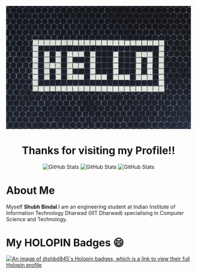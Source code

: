 <!-- ### Hi there 👋 -->
<div align="center">
<picture>
  <source media="(prefers-color-scheme: dark)" srcset="https://github.com/shbd845/shbd845/blob/main/nikolai-chernichenko-LSuIc8Riv9I-unsplash.jpg" height="50%" width="50%">
  <source media="(prefers-color-scheme: light)" srcset="https://github.com/shbd845/shbd845/blob/main/tim-mossholder-z8y36JocqkU-unsplash.jpg" height="50%" width="50%">
  <img alt="Hello,Thanks for visiting my repository." src="https://github.com/shbd845/shbd845/blob/main/tim-mossholder-z8y36JocqkU-unsplash.jpg">
</picture>
<h1>
Thanks for visiting my Profile!!
</h1>
  
![GitHub Stats](https://github-readme-stats.vercel.app/api?username=shbd845&theme=shades-of-purple&show_icons=true&hide_border=true&count_private=true)
![GitHub Stats](https://github-readme-streak-stats.herokuapp.com/?user=shbd845&theme=shades-of-purple&hide_border=true)
![GitHub Stats](https://github-readme-stats.vercel.app/api/top-langs/?username=shbd845&theme=shades-of-purple&show_icons=true&hide_border=true&layout=compact)
</div>

# About Me
Myself **Shubh Bindal**.I am an engineering student at Indian Institute of Information Technology Dharwad (IIIT Dharwad) specialising in Computer Science and Technology.
# My HOLOPIN Badges 😄
[![An image of @shbd845's Holopin badges, which is a link to view their full Holopin profile](https://holopin.me/shbd845)](https://holopin.io/@shbd845)



<!--
**shbd845/shbd845** is a ✨ _special_ ✨ repository because its `README.md` (this file) appears on your GitHub profile.

Here are some ideas to get you started:

- 🔭 I’m currently working on ...
- 🌱 I’m currently learning ...
- 👯 I’m looking to collaborate on ...
- 🤔 I’m looking for help with ...
- 💬 Ask me about ...
- 📫 How to reach me: ...
- 😄 Pronouns: ...
- ⚡ Fun fact: ...
-->
